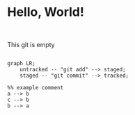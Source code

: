 # Hello, World!

<br>

This git is empty

```mermaid

graph LR;
    untracked -- "git add" --> staged;
    staged -- "git commit" --> tracked;

%% example comment
a --> b
c --> b
b --> a

```



